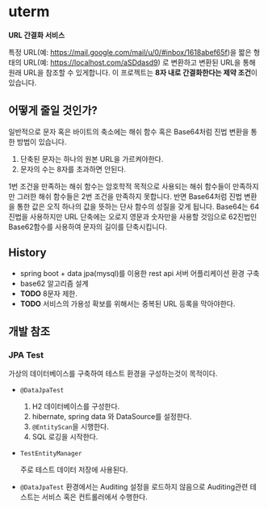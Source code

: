 # uterm
**URL 간결화 서비스**

특정 URL(예: https://mail.google.com/mail/u/0/#inbox/1618abef65f)을 짧은 형태의 URL(예: https://localhost.com/aSDdasd9) 로 변환하고
변환된 URL을 통해 원래 URL을 참조할 수 있게합니다. 이 프로젝트는 **8자 내로 간결화한다는 제약 조건**이 있습니다. 

## 어떻게 줄일 것인가?
일반적으로 문자 혹은 바이트의 축소에는 해쉬 함수 혹은 Base64처럼 진법 변환을 통한 방법이 있습니다.

1. 단축된 문자는 하나의 원본 URL을 가르켜야한다.
2. 문자의 수는 8자를 초과하면 안된다.

1번 조건을 만족하는 해쉬 함수는 암호학적 목적으로 사용되는 해쉬 함수들이 만족하지만 그러한 해쉬 함수들은 2번 조건을 만족하지 못합니다.
반면 Base64처럼 진법 변환을 통한 값은 오직 하나의 값을 뜻하는 단사 함수의 성질을 갖게 됩니다. Base64는 64진법을 사용하지만 URL 단축에는 오로지
영문과 숫자만을 사용할 것임으로 62진법인 Base62함수를 사용하여 문자의 길이를 단축시킵니다.

## History
* spring boot + data jpa(mysql)를 이용한 rest api 서버 어플리케이션 환경 구축
* base62 알고리즘 설계
* **TODO** 8문자 제한.
* **TODO** 서비스의 가용성 확보를 위해서는 중복된 URL 등록을 막아야한다.

## 개발 참조
### JPA Test
가상의 데이터베이스를 구축하여 테스트 환경을 구성하는것이 목적이다.

* `@DataJpaTest`
    1. H2 데이터베이스를 구성한다.
    2. hibernate, spring data 와 DataSource를 설정한다.
    3. `@EntityScan`을 시행한다.
    4. SQL 로깅을 시작한다.
* `TestEntityManager`

    주로 테스트 데이터 저장에 사용된다.
* `@DataJpaTest` 환경에서는 Auditing 설정을 로드하지 않음으로 Auditing관련 테스트는 서비스 혹은 컨트롤러에서 수행한다.
